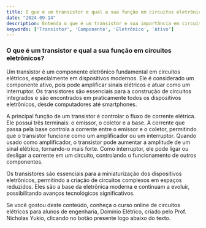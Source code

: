 ```yaml
---
title: O que é um transistor e qual a sua função em circuitos eletrônicos?
date: "2024-09-14"
description: Entenda o que é um transistor e sua importância em circuitos eletrônicos.
keywords: ['Transistor', 'Componente', 'Eletrônico', 'Ativo']
---
```


### O que é um transistor e qual a sua função em circuitos eletrônicos?

Um transistor é um componente eletrônico fundamental em circuitos elétricos, especialmente em dispositivos modernos. Ele é considerado um componente ativo, pois pode amplificar sinais elétricos e atuar como um interruptor. Os transistores são essenciais para a construção de circuitos integrados e são encontrados em praticamente todos os dispositivos eletrônicos, desde computadores até smartphones.

A principal função de um transistor é controlar o fluxo de corrente elétrica. Ele possui três terminais: o emissor, o coletor e a base. A corrente que passa pela base controla a corrente entre o emissor e o coletor, permitindo que o transistor funcione como um amplificador ou um interruptor. Quando usado como amplificador, o transistor pode aumentar a amplitude de um sinal elétrico, tornando-o mais forte. Como interruptor, ele pode ligar ou desligar a corrente em um circuito, controlando o funcionamento de outros componentes.

Os transistores são essenciais para a miniaturização dos dispositivos eletrônicos, permitindo a criação de circuitos complexos em espaços reduzidos. Eles são a base da eletrônica moderna e continuam a evoluir, possibilitando avanços tecnológicos significativos.

Se você gostou deste conteúdo, conheça o curso online de circuitos elétricos para alunos de engenharia, Domínio Elétrico, criado pelo Prof. Nicholas Yukio, clicando no botão presente logo abaixo do texto.